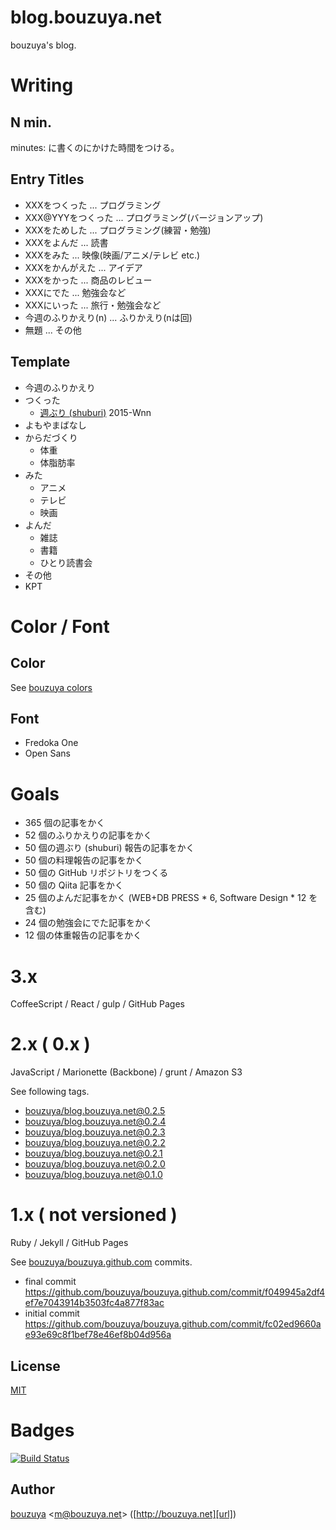 # blog.bouzuya.net

bouzuya's blog.

# Writing

## N min.

minutes: に書くのにかけた時間をつける。

## Entry Titles

- XXXをつくった       ... プログラミング
- XXX@YYYをつくった   ... プログラミング(バージョンアップ)
- XXXをためした       ... プログラミング(練習・勉強)
- XXXをよんだ         ... 読書
- XXXをみた           ... 映像(映画/アニメ/テレビ etc.)
- XXXをかんがえた     ... アイデア
- XXXをかった         ... 商品のレビュー
- XXXにでた           ... 勉強会など
- XXXにいった         ... 旅行・勉強会など
- 今週のふりかえり(n) ... ふりかえり(nは回)
- 無題                ... その他

## Template

- 今週のふりかえり
- つくった
  - [週ぶり (shuburi)][shuburi] 2015-Wnn
- よもやまばなし
- からだづくり
  - 体重
  - 体脂肪率
- みた
  - アニメ
  - テレビ
  - 映画
- よんだ
  - 雑誌
  - 書籍
  - ひとり読書会
- その他
- KPT

[shuburi]: http://shuburi.org

# Color / Font

## Color

See [bouzuya colors](https://github.com/bouzuya/bouzuya.net)

## Font

- Fredoka One
- Open Sans

# Goals

- 365 個の記事をかく
- 52 個のふりかえりの記事をかく
- 50 個の週ぶり (shuburi) 報告の記事をかく
- 50 個の料理報告の記事をかく
- 50 個の GitHub リポジトリをつくる
- 50 個の Qiita 記事をかく
- 25 個のよんだ記事をかく (WEB+DB PRESS * 6, Software Design * 12 を含む)
- 24 個の勉強会にでた記事をかく
- 12 個の体重報告の記事をかく

# 3.x

CoffeeScript / React / gulp / GitHub Pages

# 2.x ( 0.x )

JavaScript / Marionette (Backbone) / grunt / Amazon S3

See following tags.

- [bouzuya/blog.bouzuya.net@0.2.5](https://github.com/bouzuya/blog.bouzuya.net/releases/tag/0.2.5)
- [bouzuya/blog.bouzuya.net@0.2.4](https://github.com/bouzuya/blog.bouzuya.net/releases/tag/0.2.4)
- [bouzuya/blog.bouzuya.net@0.2.3](https://github.com/bouzuya/blog.bouzuya.net/releases/tag/0.2.3)
- [bouzuya/blog.bouzuya.net@0.2.2](https://github.com/bouzuya/blog.bouzuya.net/releases/tag/0.2.2)
- [bouzuya/blog.bouzuya.net@0.2.1](https://github.com/bouzuya/blog.bouzuya.net/releases/tag/0.2.1)
- [bouzuya/blog.bouzuya.net@0.2.0](https://github.com/bouzuya/blog.bouzuya.net/releases/tag/0.2.0)
- [bouzuya/blog.bouzuya.net@0.1.0](https://github.com/bouzuya/blog.bouzuya.net/releases/tag/0.1.0)


# 1.x ( not versioned )

Ruby / Jekyll / GitHub Pages

See [bouzuya/bouzuya.github.com][] commits.

- final commit https://github.com/bouzuya/bouzuya.github.com/commit/f049945a2df4ef7e7043914b3503fc4a877f83ac
- initial commit https://github.com/bouzuya/bouzuya.github.com/commit/fc02ed9660ae93e69c8f1bef78e46ef8b04d956a

## License

[MIT](LICENSE)

# Badges

[![Build Status](https://travis-ci.org/bouzuya/blog.bouzuya.net.svg)](https://travis-ci.org/bouzuya/blog.bouzuya.net)

## Author

[bouzuya][user] &lt;[m@bouzuya.net][email]&gt; ([http://bouzuya.net][url])

[user]: https://github.com/bouzuya
[email]: mailto:m@bouzuya.net
[url]: http://bouzuya.net
[bouzuya/bouzuya.github.com]: https://github.com/bouzuya/bouzuya.github.com
